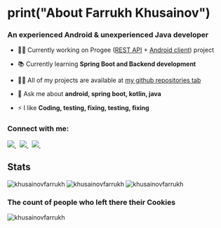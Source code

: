 <h1>print("About Farrukh Khusainov")</h1>
<h3>An experienced Android & unexperienced Java developer</h3>

- 👨‍💻 Currently working on Progee ([REST API](https://github.com/KhusainovFarrukh/Progee-API) + [Android client](https://github.com/KhusainovFarrukh/Progee-Android)) project

- 📚 Currently learning **Spring Boot and Backend development**

- 👨‍💻 All of my projects are available at [my github repositories tab](https://github.com/KhusainovFarrukh?tab=repositories)

- 💬 Ask me about **android, spring boot, kotlin, java**

- ⚡ I like **Coding, testing, fixing, testing, fixing**

<h3 align="left">Connect with me:</h3>
<a href="https://t.me/FarruxXusainov">
  <img src="https://img.shields.io/badge/Telegram-1DA1F2?style=for-the-badge&logo=telegram&logoColor=white" />    
</a>&nbsp;
<a href="mailto:farrukhbekkhusainov@gmail.com">
  <img src="https://img.shields.io/badge/gmail-D14836?style=for-the-badge&logo=gmail&logoColor=white" />
</a>&nbsp;
<a href="https://www.linkedin.com/in/farrukh-khusainov">
  <img src="https://img.shields.io/badge/linkedin-%230077B5.svg?&style=for-the-badge&logo=linkedin&logoColor=white" />
</a>&nbsp;

## Stats
<img src="https://github-readme-stats.vercel.app/api?username=khusainovfarrukh&count_private=true&show_icons=true&theme=vision-friendly-dark" alt="khusainovfarrukh" />
<img src="https://github-readme-streak-stats.herokuapp.com/?user=khusainovfarrukh&count_private=true&show_icons=true&theme=vision-friendly-dark" alt="khusainovfarrukh" />
<img src="https://github-readme-stats.vercel.app/api/top-langs?username=khusainovfarrukh&count_private=true&show_icons=true&theme=vision-friendly-dark&layout=compact&hide=procfile" alt="khusainovfarrukh" />

<h3>The count of people who left there their Cookies</h3>
<p align="left"> <img src="https://profile-counter.glitch.me/khusainovfarrukh/count.svg" alt="khusainovfarrukh" /> </p>
